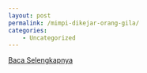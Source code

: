 ```yaml
---
layout: post
permalink: /mimpi-dikejar-orang-gila/
categories:
    - Uncategorized
---
```


[Baca Selengkapnya](/05)